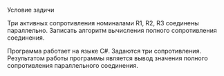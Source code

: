 Условие задичи

Три активных сопротивления номиналами R1, R2, R3 соединены параллельно.
Записать алгоритм вычисления полного сопротивления соединения.

Программа работает на языке C#. Задаются три сопротивления. Результатом работы программы является вывод значения полного сопротивления параллельного соединения.
